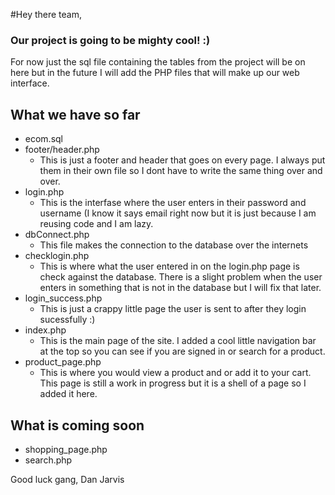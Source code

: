 #Hey there team,

### Our project is going to be mighty cool! :)

For now just the sql file containing the tables from the project will be on here
but in the future I will add the PHP files that will make up our web interface.

## What we have so far
* ecom.sql
* footer/header.php
  * This is just a footer and header that goes on every page. I always put them in their own file so I dont have to write the same thing over and over.
* login.php
  * This is the interfase where the user enters in their password and username (I know it says email right now but it is just because I am reusing code and I am lazy.
* dbConnect.php
  * This file makes the connection to the database over the internets
* checklogin.php
  * This is where what the user entered in on the login.php page is check against the database. There is a slight problem when the user enters in something that is not in the database but I will fix that later.
* login_success.php
  * This is just a crappy little page the user is sent to after they login sucessfully :)
* index.php
  * This is the main page of the site. I added a cool little navigation bar at the top so you can see if you are signed in or search for a product.
* product_page.php
  * This is where you would view a product and or add it to your cart. This page is still a work in progress but it is a shell of a page so I added it here.

## What is coming soon

* shopping_page.php
* search.php

Good luck gang,
Dan Jarvis
